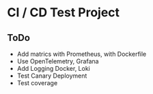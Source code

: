 # CI / CD Test Project

## ToDo

- Add matrics with Prometheus, with Dockerfile
- Use OpenTelemetry, Grafana
- Add Logging Docker, Loki
- Test Canary Deployment
- Test coverage